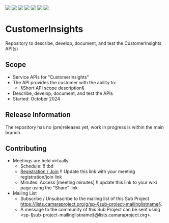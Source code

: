 <a href="https://github.com/camaraproject/CustomerInsights/commits/" title="Last Commit"><img src="https://img.shields.io/github/last-commit/camaraproject/CustomerInsights?style=plastic"></a>
<a href="https://github.com/camaraproject/CustomerInsights/issues" title="Open Issues"><img src="https://img.shields.io/github/issues/camaraproject/CustomerInsights?style=plastic"></a>
<a href="https://github.com/camaraproject/CustomerInsights/pulls" title="Open Pull Requests"><img src="https://img.shields.io/github/issues-pr/camaraproject/CustomerInsights?style=plastic"></a>
<a href="https://github.com/camaraproject/CustomerInsights/graphs/contributors" title="Contributors"><img src="https://img.shields.io/github/contributors/camaraproject/CustomerInsights?style=plastic"></a>
<a href="https://github.com/camaraproject/CustomerInsights" title="Repo Size"><img src="https://img.shields.io/github/repo-size/camaraproject/CustomerInsights?style=plastic"></a>
<a href="https://github.com/camaraproject/CustomerInsights/blob/main/LICENSE" title="License"><img src="https://img.shields.io/badge/License-Apache%202.0-green.svg?style=plastic"></a>
<a href="https://github.com/camaraproject/CustomerInsights/releases/latest" title="Latest Release"><img src="https://img.shields.io/github/release/camaraproject/CustomerInsights?style=plastic"></a>

# CustomerInsights
Repository to describe, develop, document, and test the CustomerInsights API(s)

## Scope

* Service APIs for “CustomerInsights”
* The API provides the customer with the ability to:  
  * §Short API scope description§
* Describe, develop, document, and test the APIs
* Started: October 2024

## Release Information

The repository has no (pre)releases yet, work in progress is within the main branch.
<!-- Optional: an explicit listing of the latest (pre-)release with additional information, e.g. links to the API definitions -->
<!-- In addition use/uncomment one or multiple the following alternative options when becoming applicable -->
<!-- Pre-releases of this sub project are available in https://github.com/camaraproject/CustomerInsights/releases -->
<!-- The latest public release is available here: https://github.com/camaraproject/CustomerInsights/releases/latest -->
<!-- For changes see [CHANGELOG.md](https://github.com/camaraproject/CustomerInsights/blob/main/CHANGELOG.md) -->

## Contributing
* Meetings are held virtually <!-- for new API families request a meeting link from the LF admin team or replace the information with the existing meeting information (of the API family) -->
    * Schedule: !! tbd
    * [Registration / Join]() !! Update this link with your meeting registration/join link
    * Minutes: Access [meeting minutes] !! update this link to your wiki page using the "Share" link
* Mailing List
    <!-- Note: the $sub-project-mailinglistname$ is either already existing or will be created by the CAMARA Admin Team  -->
    * Subscribe / Unsubscribe to the mailing list of this Sub Project <https://lists.camaraproject.org/g/sp-§sub-project-mailinglistname§>.
    * A message to the community of this Sub Project can be sent using <sp-§sub-project-mailinglistname§@lists.camaraproject.org>.
